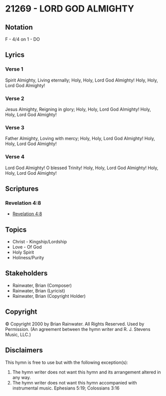 # 21269 - LORD GOD ALMIGHTY

## Notation

F - 4/4 on 1 - DO

## Lyrics

### Verse 1

Spirit Almighty, Living eternally; Holy, Holy, Lord God Almighty! Holy, Holy, Lord God Almighty!

### Verse 2

Jesus Almighty, Reigning in glory; Holy, Holy, Lord God Almighty! Holy, Holy, Lord God Almighty!

### Verse 3

Father Almighty, Loving with mercy; Holy, Holy, Lord God Almighty! Holy, Holy, Lord God Almighty!

### Verse 4

Lord God Almighty! O blessed Trinity! Holy, Holy, Lord God Almighty! Holy, Holy, Lord God Almighty!


## Scriptures

### Revelation 4:8

- [Revelation 4:8](https://www.biblegateway.com/passage/?search=Revelation%204%3A8)


## Topics

- Christ - Kingship/Lordship
- Love - Of God
- Holy Spirit
- Holiness/Purity

## Stakeholders

- Rainwater, Brian (Composer)
- Rainwater, Brian (Lyricist)
- Rainwater, Brian (Copyright Holder)

## Copyright

© Copyright 2000 by Brian Rainwater. All Rights Reserved. Used by Permission.
(An agreement between the hymn writer and R. J. Stevens Music, LLC.)

## Disclaimers

This hymn is free to use but with the following exception(s):
1. The hymn writer does not want this hymn and its arrangement altered in any way.
2. The hymn writer does not want this hymn accompanied with instrumental music.
Ephesians 5:19; Colossians 3:16

